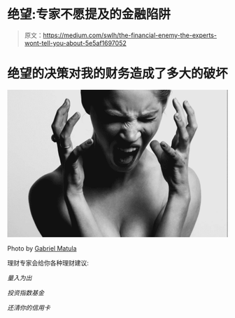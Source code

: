 # 绝望:专家不愿提及的金融陷阱

> 原文：<https://medium.com/swlh/the-financial-enemy-the-experts-wont-tell-you-about-5e5af1697052>

# 绝望的决策对我的财务造成了多大的破坏

![](img/0425704b51cea1ef54173ad1a7a8dea5.png)

Photo by [Gabriel Matula](https://unsplash.com/photos/VnGac-kUflg?utm_source=unsplash&utm_medium=referral&utm_content=creditCopyText)

理财专家会给你各种理财建议:

*量入为出*

*投资指数基金*

*还清你的信用卡*